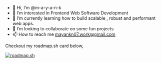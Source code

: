 - 👋 Hi, I’m @m-a-y-a-n-k
- 👀 I’m interested in Frontend Web Software Development
- 🌱 I’m currently learning how to build scalable , robust and performant web apps.
- 💞️ I’m looking to collaborate on some fun projects
- 📫 How to reach me mayankn07.work@gmail.com

<!---
m-a-y-a-n-k/m-a-y-a-n-k is a ✨ special ✨ repository because its `README.md` (this file) appears on your GitHub profile.
You can click the Preview link to take a look at your changes.
--->

Checkout my roadmap.sh card below,

[![roadmap.sh](https://roadmap.sh/card/wide/66b38ff9e70e3d56228df87b?variant=dark&roadmaps=frontend)](https://roadmap.sh)
